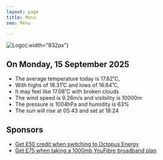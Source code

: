 ```yaml
---
layout: page
title: Menu
seo: Menu

---
```


![Logo](/images/logo.jpg){:width="832px"}

<!-- weather_marker starts -->
## On Monday, 15 September 2025

- The average temperature today is 17.62˚C,
- With highs of 18.31˚C and lows of 16.64˚C,
- It may feel like 17.08˚C with broken clouds
- The wind speed is 9.26m/s and visibility is 10000m
- The pressure is 1004hPa and humidity is 63%
- The sun will rise at 05:43 and set at 18:24

<!-- weather_marker ends -->

## Sponsors

- [Get £50 credit when switching to Octopus Energy](https://bit.ly/3oD1nnS)
- [Get £75 when taking a 1000mb YouFibre broadband plan](https://aklam.io/91zWhU?)
